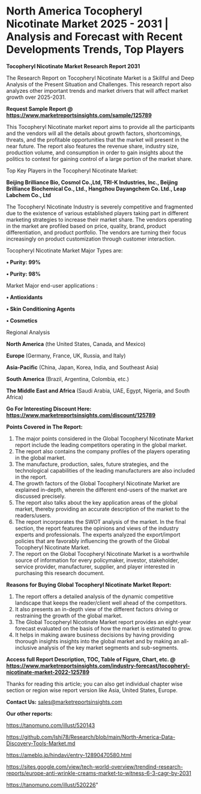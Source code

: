 # North America Tocopheryl Nicotinate Market 2025 - 2031 | Analysis and Forecast with Recent Developments Trends, Top Players

<strong>Tocopheryl Nicotinate Market Research Report 2031</strong>

The Research Report on Tocopheryl Nicotinate Market is a Skillful and Deep Analysis of the Present Situation and Challenges. This research report also analyzes other important trends and market drivers that will affect market growth over 2025-2031.

<strong>Request Sample Report @ <a href=https://www.marketreportsinsights.com/sample/125789>https://www.marketreportsinsights.com/sample/125789</a></strong>

This Tocopheryl Nicotinate market report aims to provide all the participants and the vendors will all the details about growth factors, shortcomings, threats, and the profitable opportunities that the market will present in the near future. The report also features the revenue share, industry size, production volume, and consumption in order to gain insights about the politics to contest for gaining control of a large portion of the market share.

Top Key Players in the Tocopheryl Nicotinate Market:

<strong>Beijing Brilliance Bio, Cosmol Co.,Ltd, TRI-K Industries, Inc., Beijing Brilliance Biochemical Co., Ltd., Hangzhou Dayangchem Co. Ltd., Leap Labchem Co., Ltd</strong>

The Tocopheryl Nicotinate Industry is severely competitive and fragmented due to the existence of various established players taking part in different marketing strategies to increase their market share. The vendors operating in the market are profiled based on price, quality, brand, product differentiation, and product portfolio. The vendors are turning their focus increasingly on product customization through customer interaction.

Tocopheryl Nicotinate Market Major Types are:

<strong>• Purity: 99%

• Purity: 98%</strong>

Market Major end-user applications :

<strong>• Antioxidants

• Skin Conditioning Agents

• Cosmetics</strong>

Regional Analysis

</u><strong><b>North America</b></strong> (the United States, Canada, and Mexico)

<strong><b>Europe </b></strong>(Germany, France, UK, Russia, and Italy)

<strong><b>Asia-Pacific</b></strong> (China, Japan, Korea, India, and Southeast Asia)

<strong><b>South America</b></strong> (Brazil, Argentina, Colombia, etc.)

<strong><b>The Middle East and Africa</b></strong> (Saudi Arabia, UAE, Egypt, Nigeria, and South Africa)

<strong>Go For Interesting Discount Here: <a href=https://www.marketreportsinsights.com/discount/125789>https://www.marketreportsinsights.com/discount/125789</a></strong>

<strong>Points Covered in The Report:</strong>
<ol>
  <li>The major points considered in the Global Tocopheryl Nicotinate Market report include the leading competitors operating in the global market.</li>
  <li>The report also contains the company profiles of the players operating in the global market.</li>
  <li>The manufacture, production, sales, future strategies, and the technological capabilities of the leading manufacturers are also included in the report.</li>
  <li>The growth factors of the Global Tocopheryl Nicotinate Market are explained in-depth, wherein the different end-users of the market are discussed precisely.</li>
  <li>The report also talks about the key application areas of the global market, thereby providing an accurate description of the market to the readers/users.</li>
  <li>The report incorporates the SWOT analysis of the market. In the final section, the report features the opinions and views of the industry experts and professionals. The experts analyzed the export/import policies that are favorably influencing the growth of the Global Tocopheryl Nicotinate Market.</li>
  <li>The report on the Global Tocopheryl Nicotinate Market is a worthwhile source of information for every policymaker, investor, stakeholder, service provider, manufacturer, supplier, and player interested in purchasing this research document.</li>
</ol>
<strong>Reasons for Buying Global Tocopheryl Nicotinate Market Report:</strong>

<ol>
  <li>The report offers a detailed analysis of the dynamic competitive landscape that keeps the reader/client well ahead of the competitors.</li>
  <li>It also presents an in-depth view of the different factors driving or restraining the growth of the global market.</li>
  <li>The Global Tocopheryl Nicotinate Market report provides an eight-year forecast evaluated on the basis of how the market is estimated to grow.</li>
  <li>It helps in making aware business decisions by having providing thorough insights insights into the global market and by making an all-inclusive analysis of the key market segments and sub-segments.</li>
</ol>
<strong>Access full Report Description, TOC, Table of Figure, Chart, etc. @ <a href=https://www.marketreportsinsights.com/industry-forecast/tocopheryl-nicotinate-market-2022-125789>https://www.marketreportsinsights.com/industry-forecast/tocopheryl-nicotinate-market-2022-125789</a></strong>


Thanks for reading this article; you can also get individual chapter wise section or region wise report version like Asia, United States, Europe.

<strong>Contact Us:</strong>
sales@marketreportsinsights.com

<strong>Our other reports:</strong>

<a href=https://tanomuno.com/illust/520143>https://tanomuno.com/illust/520143</a>

<a href=https://github.com/Ishi78/Research/blob/main/North-America-Data-Discovery-Tools-Market.md>https://github.com/Ishi78/Research/blob/main/North-America-Data-Discovery-Tools-Market.md</a>

<a href=https://ameblo.jp/hindavi/entry-12890470580.html>https://ameblo.jp/hindavi/entry-12890470580.html</a>

<a href=https://sites.google.com/view/tech-world-overview/trendind-research-reports/europe-anti-wrinkle-creams-market-to-witness-6-3-cagr-by-2031>https://sites.google.com/view/tech-world-overview/trendind-research-reports/europe-anti-wrinkle-creams-market-to-witness-6-3-cagr-by-2031</a>

<a href=https://tanomuno.com/illust/520226>https://tanomuno.com/illust/520226</a>"
